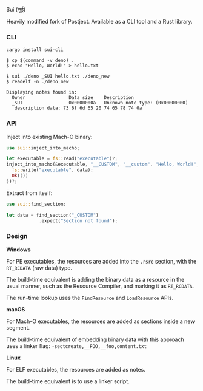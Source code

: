 Sui (सुई)

Heavily modified fork of Postject. Available as a CLI tool and a Rust library.

### CLI

```
cargo install sui-cli
```

```shell
$ cp $(command -v deno) .
$ echo "Hello, World!" > hello.txt

$ sui ./deno _SUI hello.txt ./deno_new
$ readelf -n ./deno_new

Displaying notes found in:
  Owner                Data size 	Description
  _SUI                 0x0000000a	Unknown note type: (0x00000000)
   description data: 73 6f 6d 65 20 74 65 78 74 0a
```

### API

Inject into existing Mach-O binary:
```rust
use sui::inject_into_macho;

let executable = fs::read("executable")?;
inject_into_macho(&executable, "__CUSTOM", "__custom", "Hello, World!", |data| {
  fs::write("executable", data);
  Ok(())
})?;
```

Extract from itself:
```rust
use sui::find_section;

let data = find_section("_CUSTOM")
            .expect("Section not found");
```

### Design

**Windows**

For PE executables, the resources are added into the `.rsrc` section,
with the `RT_RCDATA` (raw data) type.

The build-time equivalent is adding the binary data as a resource in
the usual manner, such as the Resource Compiler, and marking it as
`RT_RCDATA`.

The run-time lookup uses the `FindResource` and `LoadResource` APIs.

**macOS**

For Mach-O executables, the resources are added as sections inside a
new segment.

The build-time equivalent of embedding binary data with this approach
uses a linker flag: `-sectcreate,__FOO,__foo,content.txt`

**Linux**

For ELF executables, the resources are added as notes.

The build-time equivalent is to use a linker script.
